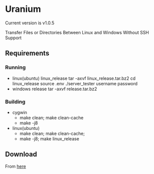 # Uranium

Current version is v1.0.5

Transfer Files or Directories Between Linux and Windows Without SSH Support

## Requirements
### Running

- linux(ubuntu)  linux_release
   tar -axvf linux_release.tar.bz2 
   cd linux_release
   source .env
   ./server_tester username password 
- windows        release
   tar -axvf release.tar.bz2

### Building

- cygwin
    * make clean; make clean-cache
    * make -j8
- linux(ubuntu)
    * make clean; make clean-cache;
    * make -j8; make linux_release

## Download
From [here](https://github.com/NiklasWang/Uranium/releases/)
